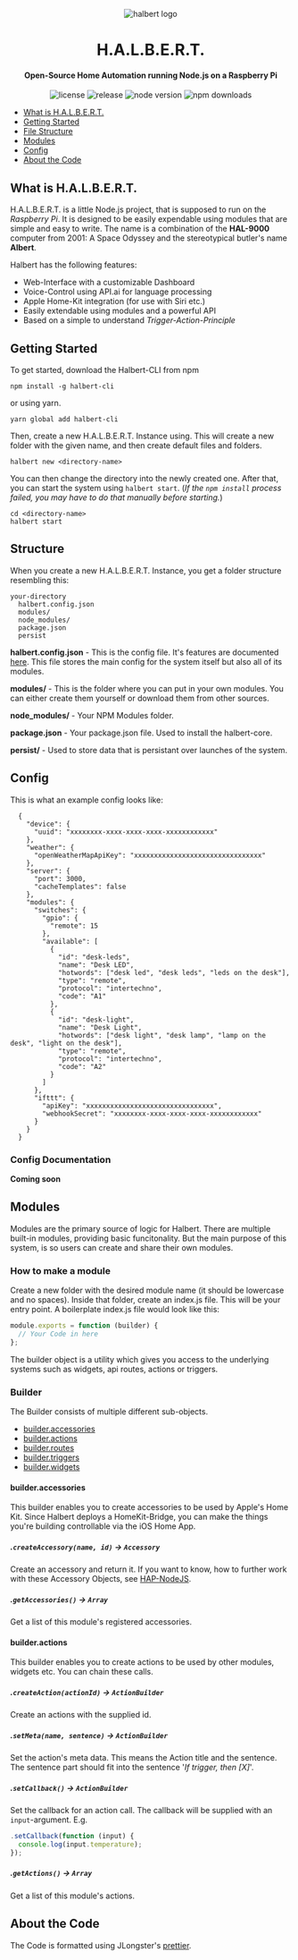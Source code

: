 <p align="center"><img alt="halbert logo" src="/halbert.jpg?raw=true"></p>
<h1 align="center">H.A.L.B.E.R.T.</h1>
<h4 align="center">
  Open-Source Home Automation running Node.js on a Raspberry Pi
</h4>
<p align="center">
  <img alt="license" src="https://img.shields.io/npm/l/halbert-ai.svg?style=flat-square">
  <img alt="release" src="https://img.shields.io/github/release/capevace/halbert.svg?style=flat-square">
  <img alt="node version" src="https://img.shields.io/node/v/halbert-ai.svg?style=flat-square">
  <img alt="npm downloads" src="https://img.shields.io/npm/dt/halbert-ai.svg?style=flat-square">
</p>

- [What is H.A.L.B.E.R.T.](#what-is-halbert)
- [Getting Started](#getting-started)
- [File Structure](#structure)
- [Modules](#modules)
- [Config](#config)
- [About the Code](#about-the-code)


## What is H.A.L.B.E.R.T.
H.A.L.B.E.R.T. is a little Node.js project, that is supposed to run on the _Raspberry Pi_. It is designed to be easily expendable using modules that are simple and easy to write. The name is a combination of the **HAL-9000** computer from 2001: A Space Odyssey and the stereotypical butler's name **Albert**.

Halbert has the following features:
- Web-Interface with a customizable Dashboard
- Voice-Control using API.ai for language processing
- Apple Home-Kit integration (for use with Siri etc.)
- Easily extendable using modules and a powerful API
- Based on a simple to understand *Trigger-Action-Principle*

## Getting Started
To get started, download the Halbert-CLI from npm
```shell
npm install -g halbert-cli
```
or using yarn.
```shell
yarn global add halbert-cli
```

Then, create a new H.A.L.B.E.R.T. Instance using.
This will create a new folder with the given name, and
then create default files and folders.
```shell
halbert new <directory-name>
```

You can then change the directory into the newly created one.
After that, you can start the system using `halbert start`. (*If the `npm install` process failed, you may have to do that manually before starting.*)
```shell
cd <directory-name>
halbert start
```

## Structure
When you create a new H.A.L.B.E.R.T. Instance, you get a folder structure resembling this:
```
your-directory
  halbert.config.json
  modules/
  node_modules/
  package.json
  persist
```

**halbert.config.json** - This is the config file. It's features are documented [here](#halbert.config.json). This file stores the main config for the system itself but also all of its modules.

**modules/** - This is the folder where you can put in your own modules. You can either create them yourself or download them from other sources.

**node_modules/** - Your NPM Modules folder.

**package.json** - Your package.json file. Used to install the halbert-core.

**persist/** - Used to store data that is persistant over launches of the system.

## Config
This is what an example config looks like:
```
  {
    "device": {
      "uuid": "xxxxxxxx-xxxx-xxxx-xxxx-xxxxxxxxxxxx"
    },
    "weather": {
      "openWeatherMapApiKey": "xxxxxxxxxxxxxxxxxxxxxxxxxxxxxxxx"
    },
    "server": {
      "port": 3000,
      "cacheTemplates": false
    },
    "modules": {
      "switches": {
        "gpio": {
          "remote": 15
        },
        "available": [
          {
            "id": "desk-leds",
            "name": "Desk LED",
            "hotwords": ["desk led", "desk leds", "leds on the desk"],
            "type": "remote",
            "protocol": "intertechno",
            "code": "A1"
          },
          {
            "id": "desk-light",
            "name": "Desk Light",
            "hotwords": ["desk light", "desk lamp", "lamp on the desk", "light on the desk"],
            "type": "remote",
            "protocol": "intertechno",
            "code": "A2"
          }
        ]
      },
      "ifttt": {
        "apiKey": "xxxxxxxxxxxxxxxxxxxxxxxxxxxxxxxx",
        "webhookSecret": "xxxxxxxx-xxxx-xxxx-xxxx-xxxxxxxxxxxx"
      }
    }
  }

```

### Config Documentation
**Coming soon**

## Modules
Modules are the primary source of logic for Halbert. There are multiple built-in modules, providing basic funcitonality. But the main purpose of this system, is so users can create and share their own modules.

### How to make a module
Create a new folder with the desired module name (it should be lowercase and no spaces).
Inside that folder, create an index.js file. This will be your entry point.
A boilerplate index.js file would look like this:
```javascript
module.exports = function (builder) {
  // Your Code in here
};
```

The builder object is a utility which gives you access to the underlying systems such as widgets, api routes, actions or triggers.

### Builder
The Builder consists of multiple different sub-objects.
- [builder.accessories](#builderaccessories)
- [builder.actions](#builderactions)
- [builder.routes](#builderroutes)
- [builder.triggers](#buildertriggers)
- [builder.widgets](#builderwidgets)

#### builder.accessories
This builder enables you to create accessories to be used by Apple's Home Kit. Since Halbert deploys a HomeKit-Bridge, you can make the things you're building controllable via the iOS Home App.

##### .`createAccessory(name, id)` -> `Accessory`

Create an accessory and return it. If you want to know, how to further work with these Accessory Objects, see [HAP-NodeJS](https://github.com/KhaosT/HAP-NodeJS).

##### .`getAccessories()` -> `Array`

Get a list of this module's registered accessories.

#### builder.actions
This builder enables you to create actions to be used by other modules, widgets etc.
You can chain these calls.

##### .`createAction(actionId)` -> `ActionBuilder`

Create an actions with the supplied id.

##### .`setMeta(name, sentence)` -> `ActionBuilder`

Set the action's meta data. This means the Action title and the sentence. The sentence part should fit into the sentence '_If trigger, then [X]_'.

##### .`setCallback()` -> `ActionBuilder`

Set the callback for an action call. The callback will be supplied with an `input`-argument.
E.g.
```javascript
.setCallback(function (input) {
  console.log(input.temperature);
});

```
##### .`getActions()` -> `Array`

Get a list of this module's actions.


## About the Code
The Code is formatted using JLongster's [prettier](https://github.com/jlongster/prettier).

